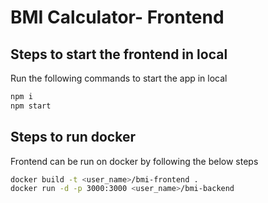 # BMI Calculator- Frontend

## Steps to start the frontend in local
Run the following commands to start the app in local
```sh
npm i
npm start
```


## Steps to run docker 
Frontend can be run on docker by following the below steps
``` sh
docker build -t <user_name>/bmi-frontend .
docker run -d -p 3000:3000 <user_name>/bmi-backend
```    